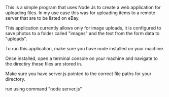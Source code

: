 This is a simple program that uses Node Js to create a web application for uploading files. In my use case this was for uploading items to a remote server that are to be listed on eBay. 

This application currently allows only for image uploads, it is configured to save photos to a folder called "images" and the text from the form data to "uploads".

To run this application, make sure you have node installed on your machine. 

Once installed, open a terminal console on your machine and navigate to the directiry these files are stored in. 

Make sure you have server.js pointed to the correct file paths for your directory. 

run using command "node server.js"

